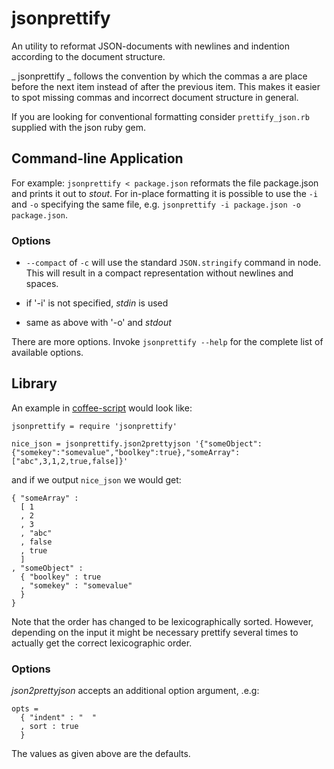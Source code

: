jsonprettify
============


An utility to reformat JSON-documents with newlines and indention
according to the document structure.

_ jsonprettify _ follows the convention by which the commas a are
place before the next item instead of after the previous item.  This
makes it easier to spot missing commas and incorrect document structure
in general.

If you are looking for conventional formatting consider `prettify_json.rb`
supplied with the json ruby gem.



Command-line Application 
------------------------

For example: `jsonprettify < package.json` reformats the file
package.json and prints it out to _stout_. For in-place formatting
it is possible to use the `-i` and `-o` specifying the same file,
e.g. `jsonprettify -i package.json -o package.json`.


### Options

* `--compact` of `-c` will use the standard `JSON.stringify` command
 in node. This will result in a compact representation without 
 newlines and spaces.

* if '-i' is not specified, _stdin_ is used

* same as above with '-o' and _stdout_

There are more options. Invoke `jsonprettify --help` for the complete list of available options.

Library
-------

An example in [coffee-script](http://jashkenas.github.com/coffee-script/) would look like: 

    jsonprettify = require 'jsonprettify'

    nice_json = jsonprettify.json2prettyjson '{"someObject": {"somekey":"somevalue","boolkey":true},"someArray":["abc",3,1,2,true,false]}'

and if we output `nice_json` we would get:

    { "someArray" : 
      [ 1
      , 2
      , 3
      , "abc"
      , false
      , true
      ] 
    , "someObject" : 
      { "boolkey" : true
      , "somekey" : "somevalue"
      } 
    } 

Note that the order has changed to be lexicographically sorted.
However, depending on the input it might be necessary prettify 
several times to actually get the correct lexicographic order.

### Options

_json2prettyjson_ accepts an additional option argument, .e.g:

    opts = 
      { "indent" : "  "
      , sort : true
      }

The values as given above are the defaults.


